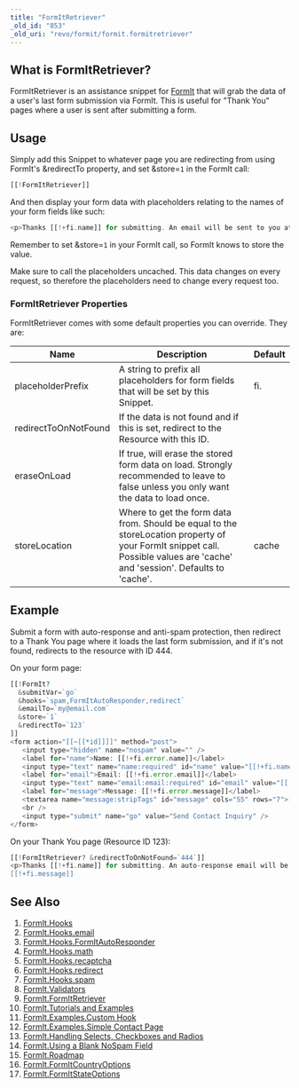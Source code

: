 ```yaml
---
title: "FormItRetriever"
_old_id: "853"
_old_uri: "revo/formit/formit.formitretriever"
---
```


## What is FormItRetriever?

 FormItRetriever is an assistance snippet for [FormIt](extras/formit "FormIt") that will grab the data of a user's last form submission via FormIt. This is useful for "Thank You" pages where a user is sent after submitting a form.

## Usage

 Simply add this Snippet to whatever page you are redirecting from using FormIt's &redirectTo property, and set &store=`1` in the FormIt call:

 ``` php 
[[!FormItRetriever]]
```

 And then display your form data with placeholders relating to the names of your form fields like such:

 ``` php 
<p>Thanks [[!+fi.name]] for submitting. An email will be sent to you at [[!+fi.email]].</p>
```

 Remember to set &store=`1` in your FormIt call, so FormIt knows to store the value.

 Make sure to call the placeholders uncached. This data changes on every request, so therefore the placeholders need to change every request too. 

### FormItRetriever Properties

 FormItRetriever comes with some default properties you can override. They are:

 | Name                 | Description                                                                                                                                                                 | Default |
 | -------------------- | --------------------------------------------------------------------------------------------------------------------------------------------------------------------------- | ------- |
 | placeholderPrefix    | A string to prefix all placeholders for form fields that will be set by this Snippet.                                                                                       | fi.     |
 | redirectToOnNotFound | If the data is not found and if this is set, redirect to the Resource with this ID.                                                                                         |         |
 | eraseOnLoad          | If true, will erase the stored form data on load. Strongly recommended to leave to false unless you only want the data to load once.                                        |
 | storeLocation        | Where to get the form data from. Should be equal to the storeLocation property of your FormIt snippet call. Possible values are 'cache' and 'session'. Defaults to 'cache'. | cache   |

## Example

 Submit a form with auto-response and anti-spam protection, then redirect to a Thank You page where it loads the last form submission, and if it's not found, redirects to the resource with ID 444.

 On your form page:

 ``` php 
[[!FormIt?
   &submitVar=`go`
   &hooks=`spam,FormItAutoResponder,redirect`
   &emailTo=`my@email.com`
   &store=`1`
   &redirectTo=`123`
]]
<form action="[[~[[*id]]]]" method="post">
    <input type="hidden" name="nospam" value="" />
    <label for="name">Name: [[!+fi.error.name]]</label>
    <input type="text" name="name:required" id="name" value="[[!+fi.name]]" />
    <label for="email">Email: [[!+fi.error.email]]</label>
    <input type="text" name="email:email:required" id="email" value="[[!+fi.email]]" />
    <label for="message">Message: [[!+fi.error.message]]</label>
    <textarea name="message:stripTags" id="message" cols="55" rows="7">[[!+fi.message]]</textarea>
    <br />
    <input type="submit" name="go" value="Send Contact Inquiry" />
</form>
```

 On your Thank You page (Resource ID 123):

 ``` php 
[[!FormItRetriever? &redirectToOnNotFound=`444`]]
<p>Thanks [[!+fi.name]] for submitting. An auto-response email will be sent to you at [[!+fi.email]]. Here's a copy of your message:</p>
[[!+fi.message]]
```

## See Also

1. [FormIt.Hooks](extras/formit/formit.hooks)
  1. [FormIt.Hooks.email](extras/formit/formit.hooks/formit.hooks.email)
  2. [FormIt.Hooks.FormItAutoResponder](extras/formit/formit.hooks/formit.hooks.formitautoresponder)
  3. [FormIt.Hooks.math](extras/formit/formit.hooks/formit.hooks.math)
  4. [FormIt.Hooks.recaptcha](extras/formit/formit.hooks/formit.hooks.recaptcha)
  5. [FormIt.Hooks.redirect](extras/formit/formit.hooks/formit.hooks.redirect)
  6. [FormIt.Hooks.spam](extras/formit/formit.hooks/formit.hooks.spam)
2. [FormIt.Validators](extras/formit/formit.validators)
3. [FormIt.FormItRetriever](extras/formit/formit.formitretriever)
4. [FormIt.Tutorials and Examples](extras/formit/formit.tutorials-and-examples)
  7. [FormIt.Examples.Custom Hook](extras/formit/formit.tutorials-and-examples/formit.examples.custom-hook)
  8. [FormIt.Examples.Simple Contact Page](extras/formit/formit.tutorials-and-examples/formit.examples.simple-contact-page)
  9. [FormIt.Handling Selects, Checkboxes and Radios](extras/formit/formit.tutorials-and-examples/formit.handling-selects,-checkboxes-and-radios)
  10. [FormIt.Using a Blank NoSpam Field](extras/formit/formit.tutorials-and-examples/formit.using-a-blank-nospam-field)
5. [FormIt.Roadmap](extras/formit/formit.roadmap)
6. [FormIt.FormItCountryOptions](extras/formit/formit.formitcountryoptions)
7. [FormIt.FormItStateOptions](extras/formit/formit.formitstateoptions)